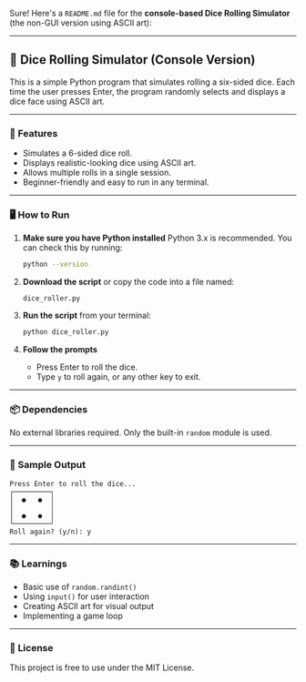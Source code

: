 Sure! Here's a `README.md` file for the **console-based Dice Rolling Simulator** (the non-GUI version using ASCII art):

---

## 🎲 Dice Rolling Simulator (Console Version)

This is a simple Python program that simulates rolling a six-sided dice. Each time the user presses Enter, the program randomly selects and displays a dice face using ASCII art.

---

### 📜 Features

* Simulates a 6-sided dice roll.
* Displays realistic-looking dice using ASCII art.
* Allows multiple rolls in a single session.
* Beginner-friendly and easy to run in any terminal.

---

### 🖥️ How to Run

1. **Make sure you have Python installed**
   Python 3.x is recommended. You can check this by running:

   ```bash
   python --version
   ```

2. **Download the script** or copy the code into a file named:

   ```
   dice_roller.py
   ```

3. **Run the script** from your terminal:

   ```bash
   python dice_roller.py
   ```

4. **Follow the prompts**

   * Press Enter to roll the dice.
   * Type `y` to roll again, or any other key to exit.

---

### 📦 Dependencies

No external libraries required. Only the built-in `random` module is used.

---

### 🧱 Sample Output

```
Press Enter to roll the dice...
┌─────────┐
│  ●   ●  │
│         │
│  ●   ●  │
└─────────┘
Roll again? (y/n): y
```

---

### 📚 Learnings

* Basic use of `random.randint()`
* Using `input()` for user interaction
* Creating ASCII art for visual output
* Implementing a game loop

---

### 📜 License

This project is free to use under the MIT License.


